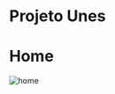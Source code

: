 # Projeto Unes

# Home
![home](https://user-images.githubusercontent.com/97709398/195133050-882c3a6e-06c2-4513-b577-d99b309337fd.png)

